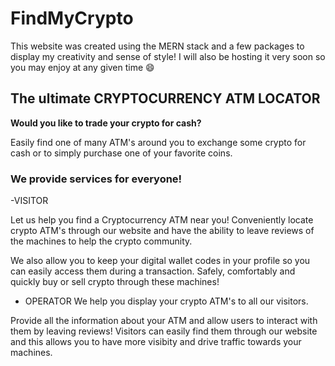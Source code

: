# FindMyCrypto

This website was created using the MERN stack and a few packages to display my creativity and sense of style! I will also be hosting it very soon so you may enjoy at any given time 😄

## The ultimate CRYPTOCURRENCY ATM LOCATOR

**Would you like to trade your crypto for cash?**

Easily find one of many ATM's around you to exchange some crypto for cash or to simply purchase one of your favorite coins.

### We provide services for everyone!

-VISITOR

Let us help you find a Cryptocurrency ATM near you!
Conveniently locate crypto ATM's through our website and have the ability to leave reviews of the machines to help the crypto community.

We also allow you to keep your digital wallet codes in your profile so you can easily access them during a transaction. Safely, comfortably and quickly buy or sell crypto through these machines!

- OPERATOR
We help you display your crypto ATM's to all our visitors.

Provide all the information about your ATM and allow users to interact with them by leaving reviews! Visitors can easily find them through our website and this allows you to have more visibity and drive traffic towards your machines.


